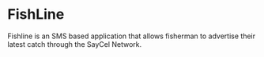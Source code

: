 # FishLine
Fishline is an SMS based application that allows fisherman to advertise their latest catch through the SayCel Network. 
